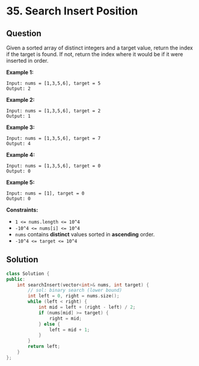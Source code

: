 # 35. Search Insert Position

## Question

Given a sorted array of distinct integers and a target value, return the index if the target is found. If not, return the index where it would be if it were inserted in order.

**Example 1:**

```text
Input: nums = [1,3,5,6], target = 5
Output: 2
```

**Example 2:**

```text
Input: nums = [1,3,5,6], target = 2
Output: 1
```

**Example 3:**

```text
Input: nums = [1,3,5,6], target = 7
Output: 4
```

**Example 4:**

```text
Input: nums = [1,3,5,6], target = 0
Output: 0
```

**Example 5:**

```text
Input: nums = [1], target = 0
Output: 0
```

**Constraints:**

* `1 <= nums.length <= 10^4`
* `-10^4 <= nums[i] <= 10^4`
* `nums` contains **distinct** values sorted in **ascending** order.
* `-10^4 <= target <= 10^4`

## Solution

```cpp
class Solution {
public:
    int searchInsert(vector<int>& nums, int target) {
        // sol: binary search (lower bound)
        int left = 0, right = nums.size();
        while (left < right) {
            int mid = left + (right - left) / 2;
            if (nums[mid] >= target) {
                right = mid;
            } else {
                left = mid + 1;
            }
        }
        return left;
    }
};
```

